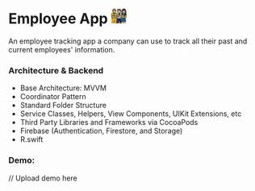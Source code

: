 # Employee App <img src="https://github.com/chandevbringino/Portfolio/blob/main/iOS/Icons/image-1024x1024.jpg" width="30">

An employee tracking app a company can use to track all their past and current employees' information.

### Architecture & Backend
- Base Architecture: MVVM
- Coordinator Pattern
- Standard Folder Structure
- Service Classes, Helpers, View Components, UIKit Extensions, etc
- Third Party Libraries and Frameworks via CocoaPods
- Firebase (Authentication, Firestore, and Storage)
- R.swift

### Demo:

// Upload demo here
